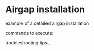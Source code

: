 # Airgap installation

example of a detailed airgap installation

commands to execute:

troubleshooting tips...

